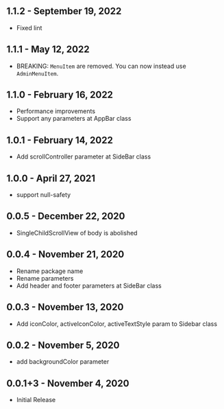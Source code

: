 ## 1.1.2 - September 19, 2022

- Fixed lint

## 1.1.1 - May 12, 2022

- BREAKING: `MenuItem` are removed. You can now instead use `AdminMenuItem`.

## 1.1.0 - February 16, 2022

- Performance improvements
- Support any parameters at AppBar class

## 1.0.1 - February 14, 2022

- Add scrollController parameter at SideBar class

## 1.0.0 - April 27, 2021

- support null-safety

## 0.0.5 - December 22, 2020

- SingleChildScrollView of body is abolished

## 0.0.4 - November 21, 2020

- Rename package name
- Rename parameters
- Add header and footer parameters at SideBar class

## 0.0.3 - November 13, 2020

- Add iconColor, activeIconColor, activeTextStyle param to Sidebar class

## 0.0.2 - November 5, 2020

- add backgroundColor parameter

## 0.0.1+3 - November 4, 2020

- Initial Release